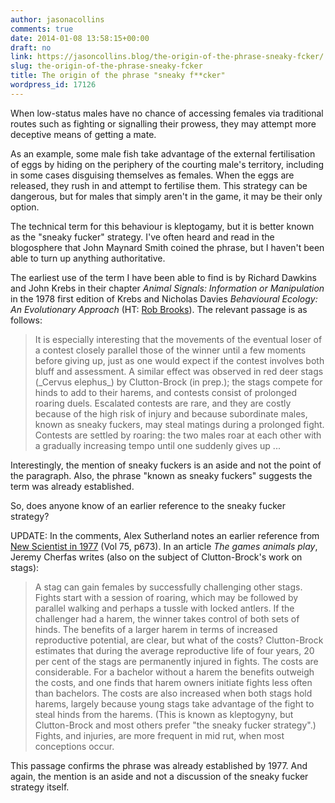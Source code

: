 ```yaml
---
author: jasonacollins
comments: true
date: 2014-01-08 13:58:15+00:00
draft: no
link: https://jasoncollins.blog/the-origin-of-the-phrase-sneaky-fcker/
slug: the-origin-of-the-phrase-sneaky-fcker
title: The origin of the phrase "sneaky f**cker"
wordpress_id: 17126
---
```


When low-status males have no chance of accessing females via traditional routes such as fighting or signalling their prowess, they may attempt more deceptive means of getting a mate.

As an example, some male fish take advantage of the external fertilisation of eggs by hiding on the periphery of the courting male's territory, including in some cases disguising themselves as females. When the eggs are released, they rush in and attempt to fertilise them. This strategy can be dangerous, but for males that simply aren't in the game, it may be their only option.

The technical term for this behaviour is kleptogamy, but it is better known as the "sneaky fucker" strategy. I've often heard and read in the blogosphere that John Maynard Smith coined the phrase, but I haven't been able to turn up anything authoritative.

The earliest use of the term I have been able to find is by Richard Dawkins and John Krebs in their chapter _Animal Signals: Information or Manipulation_ in the 1978 first edition of Krebs and Nicholas Davies _Behavioural Ecology: An Evolutionary Approach_ (HT: [Rob Brooks](https://twitter.com/Brooks_Rob)). The relevant passage is as follows:


<blockquote>It is especially interesting that the movements of the eventual loser of a contest closely parallel those of the winner until a few moments before giving up, just as one would expect if the contest involves both bluff and assessment. A similar effect was observed in red deer stags (_Cervus elephus_) by Clutton-Brock (in prep.); the stags compete for hinds to add to their harems, and contests consist of prolonged roaring duels. Escalated contests are rare, and they are costly because of the high risk of injury and because subordinate males, known as sneaky fuckers, may steal matings during a prolonged fight. Contests are settled by roaring: the two males roar at each other with a gradually increasing tempo until one suddenly gives up ...</blockquote>


Interestingly, the mention of sneaky fuckers is an aside and not the point of the paragraph. Also, the phrase "known as sneaky fuckers" suggests the term was already established.

So, does anyone know of an earlier reference to the sneaky fucker strategy?

UPDATE: In the comments, Alex Sutherland notes an earlier reference from [New Scientist in 1977](http://books.google.com.au/books?id=OIXrEXl3MuMC&lpg=PA673&dq=%22sneaky%20fucker%22&pg=PA672#v=onepage&q&f=false) (Vol 75, p673). In an article _The games animals play_, Jeremy Cherfas writes (also on the subject of Clutton-Brock's work on stags):


<blockquote>A stag can gain females by successfully challenging other stags. Fights start with a session of roaring, which may be followed by parallel walking and perhaps a tussle with locked antlers. If the challenger had a harem, the winner takes control of both sets of hinds. The benefits of a larger harem in terms of increased reproductive potential, are clear, but what of the costs? Clutton-Brock estimates that during the average reproductive life of four years, 20 per cent of the stags are permanently injured in fights. The costs are considerable. For a bachelor without a harem the benefits outweigh the costs, and one finds that harem owners initiate fights less often than bachelors. The costs are also increased when both stags hold harems, largely because young stags take advantage of the fight to steal hinds from the harems. (This is known as kleptogyny, but Clutton-Brock and most others prefer "the sneaky fucker strategy".) Fights, and injuries, are more frequent in mid rut, when most conceptions occur.</blockquote>


This passage confirms the phrase was already established by 1977. And again, the mention is an aside and not a discussion of the sneaky fucker strategy itself.
